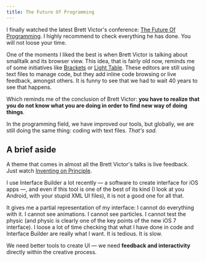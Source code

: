 ```yaml
---
title: The Future Of Programming
---
```


I finally watched the latest Brett Victor's conference: [The Future Of Programming](https://vimeo.com/71278954). I highly recommend to check everything he has done. You will not loose your time.

One of the moments I liked the best is when Brett Victor is talking about smalltalk and its browser view. This idea, that is fairly old now, reminds me of some initiatives like [Brackets](http://brackets.io/) or [Light Table](http://www.lighttable.com/). These editors are still using text files to manage code, but they add inline code browsing or live feedback, amongst others. It is funny to see that we had to wait 40 years to see that happens.

Which reminds me of the conclusion of Brett Victor: **you have to realize that you do not know what you are doing in order to find new way of doing things**.

In the programming field, we have improved our tools, but globally, we are still doing the same thing: coding with text files. _That's sad_.

## A brief aside

A theme that comes in almost all the Brett Victor's talks is live feedback. Just watch [Inventing on Principle](https://vimeo.com/36579366).

I use Interface Builder a lot recently — a software to create interface for iOS apps —, and even if this tool is one of the best of its kind (I look at you Android, with your stupid XML UI files), it is not a good one for all that.

It gives me a partial representation of my interface: I cannot do everything with it. I cannot see animations. I cannot see particles. I cannot test the physic (and physic is clearly one of the key points of the new iOS 7 interface). I loose a lot of time checking that what I have done in code and Interface Builder are really what I want. It is tedious. It is slow.

We need better tools to create UI — we need **feedback and interactivity** directly within the creative process.
